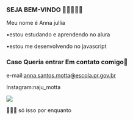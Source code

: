 ### SEJA BEM-VINDO 🖤🤍🖤🤍🖤

Meu nome é Anna jullia 

•estou estudando e aprendendo no alura

•estou me desenvolvendo no javascript 

### Caso Queria entrar Em contato comigo🏡

e-mail:anna.santos.motta@escola.pr.gov.br

Instagram:naju_motta


![](https://media.giphy.com/media/LmNwrBhejkK9EFP504/giphy.gif)

🫶🫶🫶 só isso por enquanto
